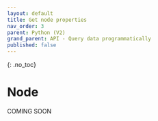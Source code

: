 ```yaml
---
layout: default
title: Get node properties
nav_order: 3
parent: Python (V2)
grand_parent: API - Query data programmatically
published: false
---
```


{: .no_toc}
# Node 

COMING SOON